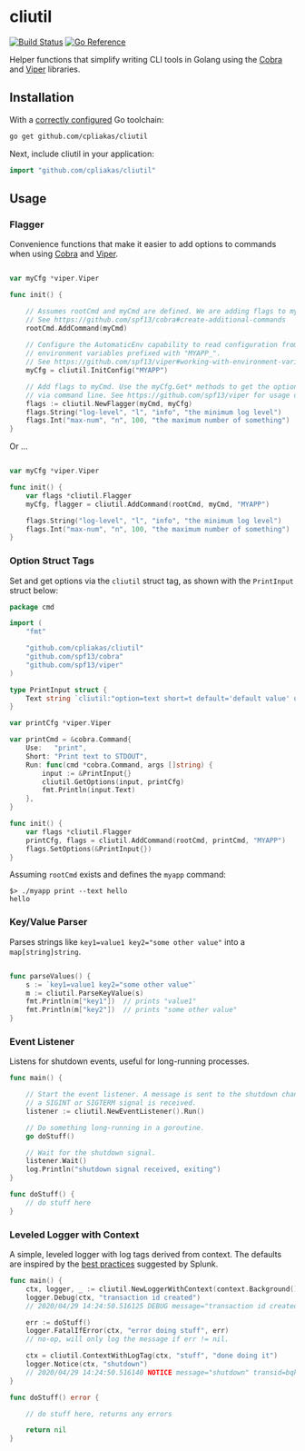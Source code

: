 # cliutil

[![Build Status](https://travis-ci.org/cpliakas/cliutil.svg?branch=main)](https://travis-ci.org/cpliakas/cliutil)
[![Go Reference](https://pkg.go.dev/badge/github.com/cpliakas/cliutil.svg)](https://pkg.go.dev/github.com/cpliakas/cliutil)

Helper functions that simplify writing CLI tools in Golang using the [Cobra](https://github.com/spf13/cobra) and [Viper](https://github.com/spf13/viper) libraries.

## Installation

With a [correctly configured](https://golang.org/doc/install#testing) Go toolchain:

```sh
go get github.com/cpliakas/cliutil
```

Next, include cliutil in your application:

```go
import "github.com/cpliakas/cliutil"
```

## Usage

### Flagger

Convenience functions that make it easier to add options to commands when using [Cobra](https://github.com/spf13/cobra) and [Viper](https://github.com/spf13/viper).

```go

var myCfg *viper.Viper

func init() {

	// Assumes rootCmd and myCmd are defined. We are adding flags to myCmd.
	// See https://github.com/spf13/cobra#create-additional-commands
	rootCmd.AddCommand(myCmd)
    
	// Configure the AutomaticEnv capability to read configuration from
	// environment variables prefixed with "MYAPP_".
	// See https://github.com/spf13/viper#working-with-environment-variables
	myCfg = cliutil.InitConfig("MYAPP")

	// Add flags to myCmd. Use the myCfg.Get* methods to get the options passed
	// via command line. See https://github.com/spf13/viper for usage docs.
	flags := cliutil.NewFlagger(myCmd, myCfg)
	flags.String("log-level", "l", "info", "the minimum log level")
	flags.Int("max-num", "n", 100, "the maximum number of something")
}
```

Or ...

```go

var myCfg *viper.Viper

func init() {
	var flags *cliutil.Flagger
	myCfg, flagger = cliutil.AddCommand(rootCmd, myCmd, "MYAPP")

	flags.String("log-level", "l", "info", "the minimum log level")
	flags.Int("max-num", "n", 100, "the maximum number of something")
}

```

### Option Struct Tags

Set and get options via the `cliutil` struct tag, as shown with the `PrintInput` struct below:

```go
package cmd

import (
	"fmt"

	"github.com/cpliakas/cliutil"
	"github.com/spf13/cobra"
	"github.com/spf13/viper"
)

type PrintInput struct {
	Text string `cliutil:"option=text short=t default='default value' usage='text printed to stdout'"`
}

var printCfg *viper.Viper

var printCmd = &cobra.Command{
	Use:   "print",
	Short: "Print text to STDOUT",
	Run: func(cmd *cobra.Command, args []string) {
		input := &PrintInput{}
		cliutil.GetOptions(input, printCfg)
		fmt.Println(input.Text)
	},
}

func init() {
	var flags *cliutil.Flagger
	printCfg, flags = cliutil.AddCommand(rootCmd, printCmd, "MYAPP")
	flags.SetOptions(&PrintInput{})
}
```

Assuming `rootCmd` exists and defines the `myapp` command:

```
$> ./myapp print --text hello
hello
```

### Key/Value Parser

Parses strings like `key1=value1 key2="some other value"` into a `map[string]string`.

```go

func parseValues() {
	s := `key1=value1 key2="some other value"`
	m := cliutil.ParseKeyValue(s)
	fmt.Println(m["key1"])  // prints "value1"
	fmt.Println(m["key2"])  // prints "some other value"
}

```

### Event Listener

Listens for shutdown events, useful for long-running processes.

```go
func main() {

	// Start the event listener. A message is sent to the shutdown channel when
	// a SIGINT or SIGTERM signal is received.
	listener := cliutil.NewEventListener().Run()

	// Do something long-running in a goroutine.
	go doStuff()

	// Wait for the shutdown signal.
	listener.Wait()
	log.Println("shutdown signal received, exiting")
}

func doStuff() {
	// do stuff here
}
```

### Leveled Logger with Context

A simple, leveled logger with log tags derived from context. The defaults are inspired by the [best practices](https://dev.splunk.com/enterprise/docs/developapps/logging/loggingbestpractices/) suggested by Splunk.

```go
func main() {
	ctx, logger, _ := cliutil.NewLoggerWithContext(context.Background(), cliutil.LogDebug)
	logger.Debug(ctx, "transaction id created")
	// 2020/04/29 14:24:50.516125 DEBUG message="transaction id created" transid=bqkoscmg10l5tdt068i0

	err := doStuff()
	logger.FatalIfError(ctx, "error doing stuff", err)
	// no-op, will only log the message if err != nil.

	ctx = cliutil.ContextWithLogTag(ctx, "stuff", "done doing it")
	logger.Notice(ctx, "shutdown")
	// 2020/04/29 14:24:50.516140 NOTICE message="shutdown" transid=bqkoscmg10l5tdt068i0 stuff="done doing it"
}

func doStuff() error {

	// do stuff here, returns any errors

	return nil
}
```